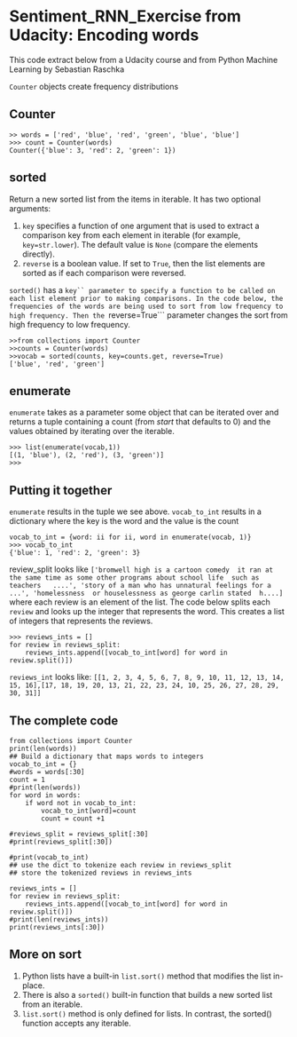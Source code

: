 # Sentiment_RNN_Exercise from Udacity: Encoding words

This code extract below from a Udacity course and from Python Machine Learning by Sebastian Raschka

```Counter``` objects create frequency distributions
## Counter
```
>> words = ['red', 'blue', 'red', 'green', 'blue', 'blue']
>>> count = Counter(words)
Counter({'blue': 3, 'red': 2, 'green': 1})
```



## sorted
Return a new sorted list from the items in iterable. It has two optional arguments:
1.  ```key``` specifies a function of one argument that is used to extract a comparison key from each element in iterable (for example, ```key=str.lower```). The default value is ```None``` (compare the elements directly).
2. ```reverse``` is a boolean value. If set to ```True```, then the list elements are sorted as if each comparison were reversed.

```sorted()``` has a ```key`` parameter to specify a function to be called on each list element prior to making comparisons. In the code below, the frequencies of the words are being used to sort from low frequency to high frequency. Then the ```reverse=True``` parameter changes the sort from high frequency to low frequency.
```
>>from collections import Counter
>>counts = Counter(words)
>>vocab = sorted(counts, key=counts.get, reverse=True)
['blue', 'red', 'green']

```
## enumerate

```enumerate``` takes as a parameter some object that can be iterated over and returns a tuple containing a count (from *start* that defaults to 0) and the values obtained by iterating over the iterable.

```
>>> list(enumerate(vocab,1))
[(1, 'blue'), (2, 'red'), (3, 'green')]
>>>
```
## Putting it together
```enumerate``` results in the tuple we see above. ```vocab_to_int``` results in a dictionary where the key is the word and the value is the count
```
vocab_to_int = {word: ii for ii, word in enumerate(vocab, 1)}
>>> vocab_to_int
{'blue': 1, 'red': 2, 'green': 3}
```
review_split looks like ```['bromwell high is a cartoon comedy  it ran at the same time as some other programs about school life  such as  teachers   ....', 'story of a man who has unnatural feelings for a ...', 'homelessness  or houselessness as george carlin stated  h....]``` where each review is an element of the list.
The code below splits each ```review``` and looks up the integer that represents the word. This creates a list of integers that represents the reviews.
```
>>> reviews_ints = []
for review in reviews_split:
    reviews_ints.append([vocab_to_int[word] for word in review.split()])
```
```reviews_int``` looks like: ```[[1, 2, 3, 4, 5, 6, 7, 8, 9, 10, 11, 12, 13, 14, 15, 16],[17, 18, 19, 20, 13, 21, 22, 23, 24, 10, 25, 26, 27, 28, 29, 30, 31]]```

## The complete code
```
from collections import Counter
print(len(words))
## Build a dictionary that maps words to integers
vocab_to_int = {}
#words = words[:30]
count = 1
#print(len(words))
for word in words:
    if word not in vocab_to_int:
        vocab_to_int[word]=count
        count = count +1

#reviews_split = reviews_split[:30]
#print(reviews_split[:30])

#print(vocab_to_int)
## use the dict to tokenize each review in reviews_split
## store the tokenized reviews in reviews_ints

reviews_ints = []
for review in reviews_split:
    reviews_ints.append([vocab_to_int[word] for word in review.split()])
#print(len(reviews_ints))
print(reviews_ints[:30])
```

## More on sort
1. Python lists have a built-in ```list.sort()``` method that modifies the list in-place.
1. There is also a ```sorted()``` built-in function that builds a new sorted list from an iterable.
1. ```list.sort()``` method is only defined for lists. In contrast, the sorted() function accepts any iterable.
